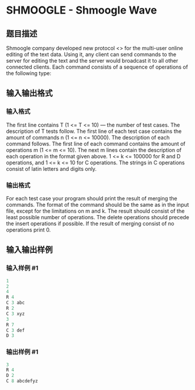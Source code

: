 # SHMOOGLE - Shmoogle Wave

## 题目描述

Shmoogle company developed new protocol <> for the multi-user online editing of the text data. Using it, any client can send commands to the server for editing the text and the server would broadcast it to all other connected clients. Each command consists of a sequence of operations of the following type:

>

## 输入输出格式

### 输入格式

The first line contains T (1 <= T <= 10) — the number of test cases. The description of T tests follow. The first line of each test case contains the amount of commands n (1 <= n <= 10000). The description of each command follows. The first line of each command contains the amount of operations m (1 <= m <= 10). The next m lines contain the description of each operation in the format given above. 1 <= k <= 100000 for R and D operations, and 1 <= k <= 10 for C operations. The strings in C operations consist of latin letters and digits only.

### 输出格式

For each test case your program should print the result of merging the commands. The format of the command should be the same as in the input file, except for the limitations on m and k. The result should consist of the least possible number of operations. The delete operations should precede the insert operations if possible. If the result of merging consist of no operations print 0.

## 输入输出样例

### 输入样例 #1

```cpp
1
2
4
R 4
C 3 abc
R 2
C 3 xyz
3
R 7
C 3 def
D 3
```


### 输出样例 #1

```cpp
3
R 4
D 2
C 8 abcdefyz
```


